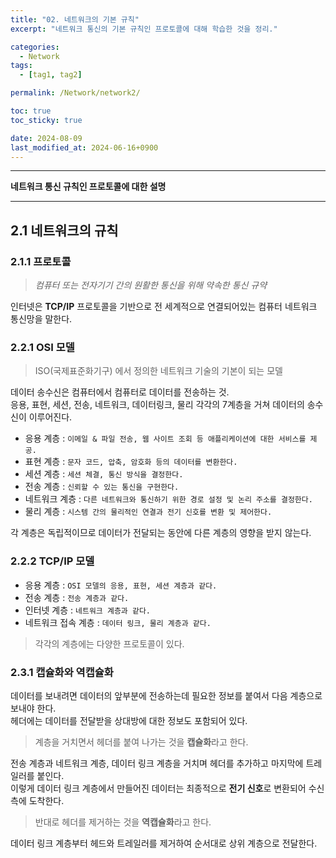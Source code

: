 ```yaml
---
title: "02. 네트워크의 기본 규칙"
excerpt: "네트워크 통신의 기본 규칙인 프로토콜에 대해 학습한 것을 정리."

categories:
  - Network
tags:
  - [tag1, tag2]

permalink: /Network/network2/

toc: true
toc_sticky: true

date: 2024-08-09
last_modified_at: 2024-06-16+0900
---
```

---
**네트워크 통신 규칙인 프로토콜에 대한 설명**

---

## 2.1 네트워크의 규칙

### 2.1.1 프로토콜

>*컴퓨터 또는 전자기기 간의 원활한 통신을 위해 약속한 통신 규약*

인터넷은 **TCP/IP** 프로토콜을 기반으로 전 세계적으로 연결되어있는 컴퓨터 네트워크 통신망을 말한다.

### 2.2.1 OSI 모델
> ISO(국제표준화기구) 에서 정의한 네트워크 기술의 기본이 되는 모델

데이터 송수신은 컴퓨터에서 컴퓨터로 데이터를 전송하는 것.<Br>
응용, 표현, 세션, 전송, 네트워크, 데이터링크, 물리 각각의 7계층을 거쳐 데이터의 송수신이 이루어진다.

- 응용 계층 : `이메일 & 파일 전송, 웹 사이트 조회 등 애플리케이션에 대한 서비스를 제공.`
- 표현 계층 : `문자 코드, 압축, 암호화 등의 데이터를 변환한다.`
- 세션 계층 : `세션 체결, 통신 방식을 결정한다.`
- 전송 계층 : `신뢰할 수 있는 통신을 구현한다.`
- 네트워크 계층 : `다른 네트워크와 통신하기 위한 경로 설정 및 논리 주소를 결정한다.`
- 물리 계층 : `시스템 간의 물리적인 연결과 전기 신호를 변환 및 제어한다.`

각 계층은 독립적이므로 데이터가 전달되는 동안에 다른 계층의 영향을 받지 않는다.

### 2.2.2 TCP/IP 모델

- 응용 계층 : `OSI 모델의 응용, 표현, 세션 계층과 같다.`
- 전송 계층  : `전송 계층과 같다.`
- 인터넷 계층 : `네트워크 계층과 같다.`
- 네트워크 접속 계층 : `데이터 링크, 물리 계층과 같다.`

> 각각의 계층에는 다양한 프로토콜이 있다. 

### 2.3.1 캡슐화와 역캡슐화

데이터를 보내려면 데이터의 앞부분에 전송하는데 필요한 정보를 붙여서 다음 계층으로 보내야 한다. <br>
헤더에는 데이터를 전달받을 상대방에 대한 정보도 포함되어 있다.
> 계층을 거치면서 헤더를 붙여 나가는 것을 **캡슐화**라고 한다.

전송 계층과 네트워크 계층, 데이터 링크 계층을 거치며 헤더를 추가하고 마지막에 트레일러를 붙인다.<br>
이렇게 데이터 링크 계층에서 만들어진 데이터는 최종적으로 **전기 신호**로 변환되어 수신 측에 도착한다.
> 반대로 헤더를 제거하는 것을 **역캡슐화**라고 한다.

데이터 링크 계층부터 헤드와 트레일러를 제거하여 순서대로 상위 계층으로 전달한다.